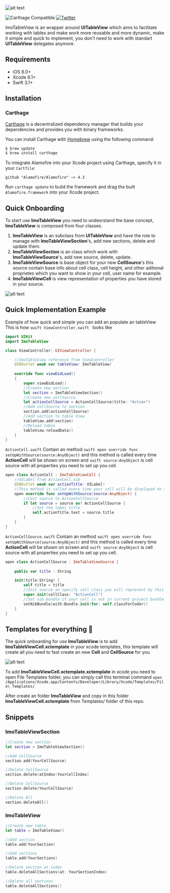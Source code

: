![alt text](https://github.com/imodeveloperlab/ImoTableView/blob/master/Logo.png "ImoTableView Logo")

![Carthage Compatible](https://img.shields.io/badge/Carthage-compatible-4BC51D.svg?style=flat)
[![Twitter](https://img.shields.io/badge/twitter-@imodeveloper-blue.svg?style=flat)](https://twitter.com/imodeveloper)

ImoTableView is an wrapper around **UITableView** which aims to facilitate working with tables and make work more reusable and more dynamic, make it simple and quick to implement, you don't need to work with standart **UITableView** delegates anymore.

## Requirements

- iOS 8.0+
- Xcode 8.1+
- Swift 3.1+

## Installation

### Carthage

[Carthage](https://github.com/Carthage/Carthage) is a decentralized dependency manager that builds your dependencies and provides you with binary frameworks.

You can install Carthage with [Homebrew](http://brew.sh/) using the following command:

```bash
$ brew update
$ brew install carthage
```

To integrate Alamofire into your Xcode project using Carthage, specify it in your `Cartfile`:

```ogdl
github "Alamofire/Alamofire" ~> 4.3
```

Run `carthage update` to build the framework and drag the built `Alamofire.framework` into your Xcode project.

## Quick Onboarding 
To start use **ImoTableView** you need to undesrstand the base concept, **ImoTableView** is composed from four classes.

1. **ImoTableView** is an subclass from **UITableView** and have the role to manage with **ImoTableViewSection**'s, add new sections, delete and update them.
2. **ImoTableViewSection** is an class which work with **ImoTableViewSource**'s, add new source, delete, update.
3. **ImoTableViewSource** is base object for your new **CellSource**'s this source contain base info about cell class, cell height, and other aditional proprietes which you want to show in your cell, user name for example. 
4. **ImoTableViewCell** is view representation of properties you have stored in your source.

![alt text](https://github.com/imodeveloperlab/ImoTableView/blob/master/ImoTableView.png "ImoTableView")

## Quick Implementation Example

Example of how quick and simple you can add an populate an tableView
This is how ```swift ViewController.swift ``` looks like
```swift
import UIKit
import ImoTableView

class ViewController: UIViewController {

    //ImoTableView reference from ViewController
    @IBOutlet weak var tableView: ImoTableView!
    
    override func viewDidLoad()
    {
        super.viewDidLoad()
        //Create new section
        let section = ImoTableViewSection()
        //Create new cellSource
        let actionCellSource = ActionCellSource(title: "Action")
        //Add cellSource to section
        section.add(actionCellSource)
        //Add section to table View
        tableView.add(section)
        //Reload table
        tableView.reloadData()
    }
}
```

`ActionCell.swift` Contain an method ```swift open override func setUpWithSource(source:AnyObject)``` and this method is called every time  **ActionCell** will be shown on screen and ```swift source:AnyObject``` is cell source with all properties you need to set up you cell.

```swift
open class ActionCell : ImoTableViewCell {
    //UILabel from ActionCell.xib
    @IBOutlet weak var actionTitle: UILabel!
    //This method is called every time your cell will be displayed on screen
    open override func setUpWithSource(source:AnyObject) {
        //Cast source to ActionCellSource
        if let source = source as? ActionCellSource {
            //Set the label title
            self.actionTitle.text = source.title
        }
    }
}
```
`ActionCellSource.swift` Contain an method ```swift open override func setUpWithSource(source:AnyObject)``` and this method is called every time  **ActionCell** will be shown on screen and ```swift source:AnyObject``` is cell source with all properties you need to set up you cell.

```swift
open class ActionCellSource : ImoTableViewSource {
    
    public var title : String

    init(title:String) {
        self.title = title
        //Init source an specify cell class you will represent by this source
        super.init(cellClass: "ActionCell")
        //Set nib bundle if your cell is not in current project bundle
        setNibBundle(with:Bundle.init(for: self.classForCoder))
    }
}
```

## Templates for everything 🍾 
The quick onboarding for use **ImoTableView** is to add **ImoTableViewCell.xctemplate** in your xcode templates, this template will create all you need to fast create an new **Cell** and **CellSource** for you

![alt text](https://github.com/imodeveloperlab/ImoTableView/blob/master/CreateCellFromTemplate.gif "ImoTableView Logo")

To add **ImoTableViewCell.xctemplate.xctemplate** in xcode you need to open File Templates folder, you can simply call this terminal command ```open /Applications/Xcode.app/Contents/Developer/Library/Xcode/Templates/File\ Templates/```

After create an folder **ImoTableView** and copy in this folder **ImoTableViewCell.xctemplate** from Templates/ folder of this repo.

## Snippets
### ImoTableViewSection

```swift 
//Create new section
let section = ImoTableViewSection()

//Add CellSource
section.add(YourCellSource)

//Delete CellSource
section.delete(atIndex:YourCellIndex)

//Delete CellSource
section.delete(YourCellSource)

//Delete All 
section.deleteAll()
```

### ImoTableView

```swift 
//Create new table
let table = ImoTableView()

//Add section
table.add(YourSection)

//Add sections
table.add(YourSections)

//Delete section at index
table.deleteAllSections(at: YourSectionIndex)

//Delete all sections
table.deleteAllSections()
```
